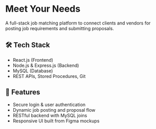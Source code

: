 # Meet Your Needs

A full-stack job matching platform to connect clients and vendors for posting job requirements and submitting proposals.

## 🛠 Tech Stack
- React.js (Frontend)
- Node.js & Express.js (Backend)
- MySQL (Database)
- REST APIs, Stored Procedures, Git

## 🔑 Features
- Secure login & user authentication
- Dynamic job posting and proposal flow
- RESTful backend with MySQL joins
- Responsive UI built from Figma mockups



